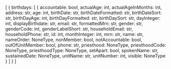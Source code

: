 [
  {
    birthdays: [
      {
        accountable: bool,
        actualAge: int,
        actualAgeInMonths: int,
        address: str,
        age: int,
        birthDate: str,
        birthDateFormatted: str,
        birthDateSort: str,
        birthDayAge: int,
        birthDayFormatted: str,
        birthDaySort: str,
        dayInteger: int,
        displayBirthdate: str,
        email: str,
        formattedMrn: str,
        gender: str,
        genderCode: int,
        genderLabelShort: str,
        householdEmail: str,
        householdPhone: str,
        id: int,
        monthInteger: int,
        mrn: str,
        name: str,
        nameOrder: NoneType,
        nonMember: bool,
        notAccountable: bool,
        outOfUnitMember: bool,
        phone: str,
        priesthood: NoneType,
        priesthoodCode: NoneType,
        priesthoodType: NoneType,
        setApart: bool,
        spokenName: str,
        sustainedDate: NoneType,
        unitName: str,
        unitNumber: int,
        visible: NoneType
      }
    ]
  }
]